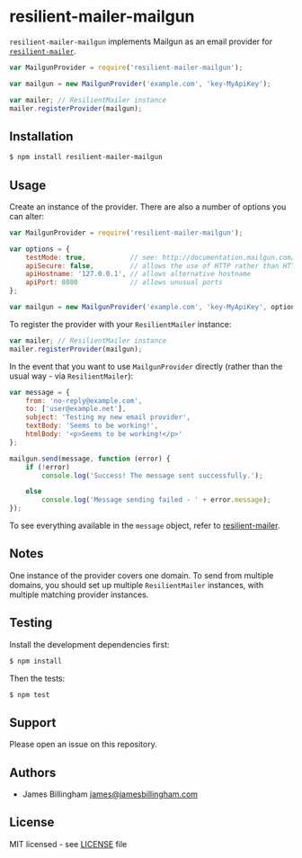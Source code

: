 # resilient-mailer-mailgun

`resilient-mailer-mailgun` implements Mailgun as an email provider for
[`resilient-mailer`](https://github.com/billinghamj/resilient-mailer).

```js
var MailgunProvider = require('resilient-mailer-mailgun');

var mailgun = new MailgunProvider('example.com', 'key-MyApiKey');

var mailer; // ResilientMailer instance
mailer.registerProvider(mailgun);
```

## Installation

```bash
$ npm install resilient-mailer-mailgun
```

## Usage

Create an instance of the provider. There are also a number of options you can
alter:

```js
var MailgunProvider = require('resilient-mailer-mailgun');

var options = {
	testMode: true,           // see: http://documentation.mailgun.com/user_manual.html#sending-in-test-mode
	apiSecure: false,         // allows the use of HTTP rather than HTTPS
	apiHostname: '127.0.0.1', // allows alternative hostname
	apiPort: 8080             // allows unusual ports
};

var mailgun = new MailgunProvider('example.com', 'key-MyApiKey', options);
```

To register the provider with your `ResilientMailer` instance:

```js
var mailer; // ResilientMailer instance
mailer.registerProvider(mailgun);
```

In the event that you want to use `MailgunProvider` directly (rather than the
usual way - via `ResilientMailer`):

```js
var message = {
	from: 'no-reply@example.com',
	to: ['user@example.net'],
	subject: 'Testing my new email provider',
	textBody: 'Seems to be working!',
	htmlBody: '<p>Seems to be working!</p>'
};

mailgun.send(message, function (error) {
	if (!error)
		console.log('Success! The message sent successfully.');

	else
		console.log('Message sending failed - ' + error.message);
});
```

To see everything available in the `message` object, refer to
[resilient-mailer](https://github.com/billinghamj/resilient-mailer).

## Notes

One instance of the provider covers one domain. To send from multiple domains,
you should set up multiple `ResilientMailer` instances, with multiple matching
provider instances.

## Testing

Install the development dependencies first:

```bash
$ npm install
```

Then the tests:

```bash
$ npm test
```

## Support

Please open an issue on this repository.

## Authors

- James Billingham <james@jamesbillingham.com>

## License

MIT licensed - see [LICENSE](LICENSE) file
